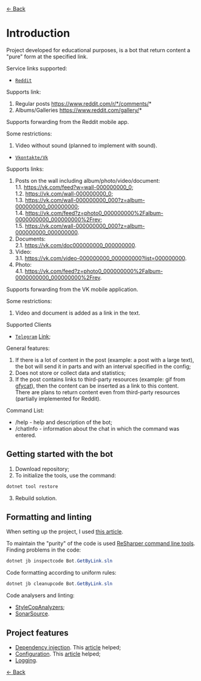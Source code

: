 [← Back](https://github.com/AnatoliyCh/bot-get-by-link)

# Introduction 

Project developed for educational purposes, is a bot that return content a "pure" form at the specified link.

Service links supported:
  
- [`Reddit`](https://www.reddit.com/)  

Supports link:
1. Regular posts https://www.reddit.com/r/*/comments/*  
2. Albums/Galleries https://www.reddit.com/gallery/*  
  
Supports forwarding from the Reddit mobile app.  
  
Some restrictions:   
1. Video without sound (planned to implement with sound).  

-   [`Vkontakte/Vk`](https://vk.com)  
  
Supports links:
1. Posts on the wall including album/photo/video/document:  
	1.1. https://vk.com/feed?w=wall-000000000_0;  
	1.2. https://vk.com/wall-000000000_0;  
	1.3. https://vk.com/wall-000000000_000?z=album-000000000_000000000;  
	1.4. https://vk.com/feed?z=photo0_000000000%2Falbum-0000000000_000000000%2Frev;  
	1.5. https://vk.com/wall-000000000_000?z=album-000000000_000000000.  
2. Documents:  
	2.1. https://vk.com/doc000000000_000000000. 
3. Video:  
	3.1. https://vk.com/video-000000000_000000000?list=000000000.  
4. Photo:  
	4.1. https://vk.com/feed?z=photo0_000000000%2Falbum-0000000000_000000000%2Frev.  

Supports forwarding from the VK mobile application.

Some restrictions:
1. Video and document is added as a link in the text.    
  
Supported Clients

-   [`Telegram`][1] [Link](https://t.me/BotGetByLink_bot);  
  
General features:  
1. If there is a lot of content in the post (example: a post with a large text), the bot will send it in parts and with an interval specified in the config;  
2. Does not store or collect data and statistics;  
3. If the post contains links to third-party resources (example: gif from [gfycat](https://gfycat.com/)), then the content can be inserted as a link to this content.  
There are plans to return content even from third-party resources (partially implemented for Reddit).  
  
Command List:  
 + /help - help and description of the bot;  
 + /chatInfo - information about the chat in which the command was entered.  

## Getting started with the bot

1.  Download repository;
2.  To initialize the tools, use the command:

```PowerShell
dotnet tool restore
```

3.  Rebuild solution.

## Formatting and linting

When setting up the project, I used [this article][2].

To maintain the "purity" of the code is used [ReSharper command line tools][3].  
Finding problems in the code:

```PowerShell
dotnet jb inspectcode Bot.GetByLink.sln
```

Code formatting according to uniform rules:

```PowerShell
dotnet jb cleanupcode Bot.GetByLink.sln
```

Code analysers and linting:

-   [StyleCopAnalyzers][4];
-   [SonarSource][5].

## Project features

-   [Dependency injection][6]. This [article][7] helped;
-   [Configuration][8]. This [article][9] helped;
-   [Logging][10].

[← Back](https://github.com/AnatoliyCh/bot-get-by-link)

[1]: https://github.com/TelegramBots/Telegram.Bot
[2]: https://dev.to/srmagura/c-linting-and-formatting-tools-in-2021-bna
[3]: https://www.jetbrains.com/help/resharper/ReSharper_Command_Line_Tools.html#run-resharper-command-line-tools
[4]: https://github.com/DotNetAnalyzers/StyleCopAnalyzers
[5]: https://github.com/SonarSource/sonar-dotnet
[6]: https://www.nuget.org/packages/Microsoft.Extensions.DependencyInjection
[7]: https://pradeepl.com/blog/dotnet/dependency-injection-in-net-core-console-application
[8]: https://www.nuget.org/packages/Microsoft.Extensions.Configuration
[9]: https://pradeepl.com/blog/dotnet/configuration-in-a-net-core-console-application
[10]: https://www.nuget.org/packages/Microsoft.Extensions.Logging
